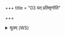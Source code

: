 +++
title = "03 यत् प्रतिशृणोति"

+++
<details><summary>मूलम् (WS)</summary>

यत् प्रतिशृणोति प्रत्याश्रावयति ॥ ३ ॥
</details>